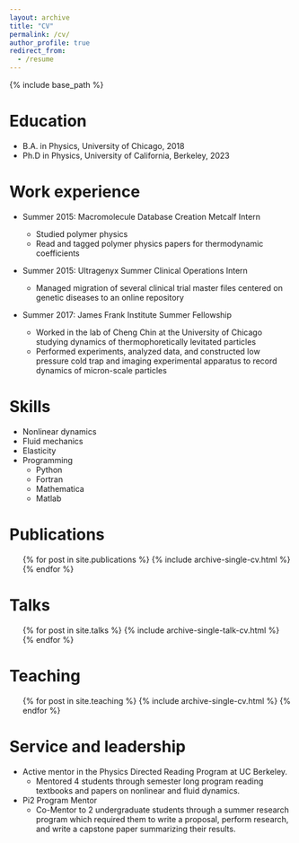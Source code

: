 ```yaml
---
layout: archive
title: "CV"
permalink: /cv/
author_profile: true
redirect_from:
  - /resume
---
```


{% include base_path %}

Education
======
* B.A. in Physics, University of Chicago, 2018
* Ph.D in Physics, University of California, Berkeley, 2023

Work experience
======

* Summer 2015: Macromolecule Database Creation Metcalf Intern
  * Studied polymer physics
  * Read and tagged polymer physics papers for thermodynamic coefficients 

* Summer 2015: Ultragenyx Summer Clinical Operations Intern
  * Managed migration of several clinical trial master files centered on genetic diseases to an online repository

* Summer 2017: James Frank Institute Summer Fellowship
  * Worked in the lab of Cheng Chin at the University of Chicago studying dynamics of thermophoretically levitated particles
  * Performed experiments, analyzed data, and constructed low pressure cold trap and imaging experimental apparatus to record dynamics of micron-scale particles   

  
Skills
======
* Nonlinear dynamics
* Fluid mechanics
* Elasticity 
* Programming
  * Python
  * Fortran
  * Mathematica
  * Matlab


Publications
======
  <ul>{% for post in site.publications %}
    {% include archive-single-cv.html %}
  {% endfor %}</ul>
  
Talks
======
  <ul>{% for post in site.talks %}
    {% include archive-single-talk-cv.html %}
  {% endfor %}</ul>
  
Teaching
======
  <ul>{% for post in site.teaching %}
    {% include archive-single-cv.html %}
  {% endfor %}</ul>
  
Service and leadership
======
* Active mentor in the Physics Directed Reading Program at UC Berkeley.  
  * Mentored 4 students through semester long program reading textbooks and papers on nonlinear and fluid dynamics.
* Pi2 Program Mentor
  * Co-Mentor to 2 undergraduate students through a summer research program which required them to write a proposal, perform research, and write a capstone paper summarizing their results.
